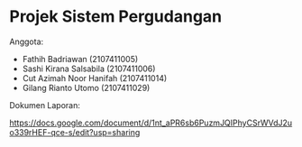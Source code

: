 # Projek Sistem Pergudangan

Anggota:
- Fathih Badriawan (2107411005)
- Sashi Kirana Salsabila (2107411006)
- Cut Azimah Noor Hanifah (2107411014)
- Gilang Rianto Utomo (2107411029)


Dokumen Laporan:

https://docs.google.com/document/d/1nt_aPR6sb6PuzmJQIPhyCSrWVdJ2uo339rHEF-qce-s/edit?usp=sharing
